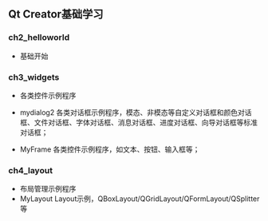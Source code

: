 ## Qt Creator基础学习

### ch2_helloworld
* 基础开始

### ch3_widgets

* 各类控件示例程序

* mydialog2 各类对话框示例程序，模态、非模态等自定义对话框和颜色对话框、文件对话框、字体对话框、消息对话框、进度对话框、向导对话框等标准对话框；
* MyFrame 各类控件示例程序，如文本、按钮、输入框等；

### ch4_layout

* 布局管理示例程序
* MyLayout Layout示例，QBoxLayout/QGridLayout/QFormLayout/QSplitter等